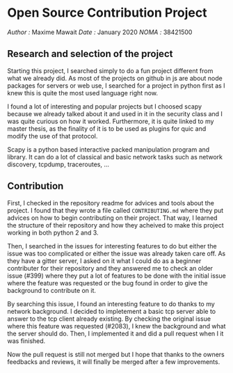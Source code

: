 # Open Source Contribution Project
*Author :* Maxime Mawait
*Date :* January 2020
*NOMA :* 38421500

## Research and selection of the project

Starting this project, I searched simply to do a fun project different from what we already did. As most of the projects on github in js are about node packages for servers or web use, I searched for a project in python first as I knew this is quite the most used language right now. 

I found a lot of interesting and popular projects but I choosed scapy because we already talked about it and used in it in the security class and I was quite curious on how it worked. Furthermore, it is quite linked to my master thesis, as the finality of it is to be used as plugins for quic and modify the use of that protocol.

Scapy is a python based interactive packed manipulation program and library. It can do a lot of classical and basic network tasks such as network discovery, tcpdump, traceroutes, ...

## Contribution

First, I checked in the repository readme for advices and tools about the project. I found that they wrote a file called `CONTRIBUTING.md` where they put advices on how to begin contributing on their project. That way, I learned the structure of their repository and how they acheived to make this project working in both python 2 and 3. 

Then, I searched in the issues for interesting features to do but either the issue was too complicated or either the issue was already taken care off. As they have a gitter server, I asked on it what I could do as a beginner contributer for their repository and they answered me to check an older issue (#399) where they put a lot of features to be done with the initial issue where the feature was requested or the bug found in order to give the background to contribute on it.

By searching this issue, I found an interesting feature to do thanks to my network background. I decided to impletement a basic tcp server able to answer to the tcp client already existing. By checking the original issue where this feature was requested (#2083), I knew the background and what the server should do. Then, I implemented it and did a pull request when I it was finished.

Now the pull request is still not merged but I hope that thanks to the owners feedbacks and reviews, it will finally be merged after a few improvements.